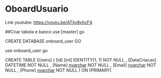 # OboardUsuario
Link youtube: https://youtu.be/ATIiv8vhcF4

##Criar tabela e banco
use [master]
go

CREATE DATABASE onboard_user
GO

use onboard_user
go

CREATE TABLE [Users] (
    [Id] [int] IDENTITY(1, 1) NOT NULL
    , [DataCriacao] DATETIME NOT NULL
    , [Name] [nvarchar](100) NOT NULL
    , [Email] [nvarchar](100) NOT NULL
    , [Phone] [nvarchar](50) NOT NULL
    ) ON [PRIMARY]

